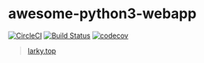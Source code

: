 # awesome-python3-webapp
[![CircleCI](https://circleci.com/gh/cqa34688/awesome.svg?style=svg)](https://circleci.com/gh/cqa34688/awesome)
[![Build Status](https://travis-ci.com/cqa34688/awesome.svg?branch=master)](https://travis-ci.com/cqa34688/awesome)
[![codecov](https://codecov.io/gh/cqa34688/awesome-python3-webapp/branch/master/graph/badge.svg)](https://codecov.io/gh/cqa34688/awesome-python3-webapp)
>[larky.top](https://larky.top/)
